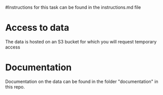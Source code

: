 #Instructions for this task can be found in the instructions.md file

# Access to data

The data is hosted on an S3 bucket for which you will request temporary access 

# Documentation 

Documentation on the data can be found in the folder "documentation" in this repo.

